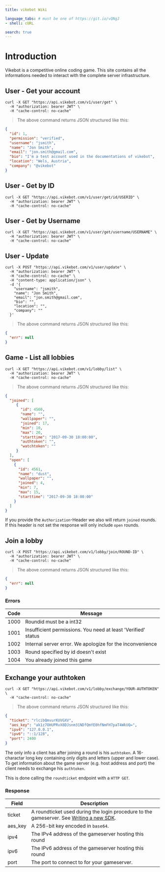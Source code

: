```yaml
---
title: vikebot Wiki

language_tabs: # must be one of https://git.io/vQNgJ
- shell: cURL

search: true
---
```

# Introduction

Vikebot is a competitive online coding game. This site contains all the informations needed to interact with the complete server infrastructure.

## User - Get your account

```shell
curl -X GET "https://api.vikebot.com/v1/user/get" \
  -H "authorization: bearer JWT" \
  -H "cache-control: no-cache"
```

> The above command returns JSON structured like this:

```json
{
  "id": 1,
  "permission": "verified",
  "username": "jsmith",
  "name": "Jon Smith",
  "email": "jon.smith@gmail.com",
  "bio": "I'm a test account used in the documentations of vikebot",
  "location": "Wels, Austria",
  "company": "@vikebot"
}
```

## User - Get by ID

```shell
curl -X GET "https://api.vikebot.com/v1/user/get/id/USERID" \
  -H "authorization: bearer JWT" \
  -H "cache-control: no-cache"
```

## User - Get by Username

```shell
curl -X GET "https://api.vikebot.com/v1/user/get/username/USERNAME" \
  -H "authorization: bearer JWT" \
  -H "cache-control: no-cache"
```

## User - Update

```shell
curl -X POST "https://api.vikebot.com/v1/user/update" \
  -H "authorization: bearer JWT" \
  -H "cache-control: no-cache" \
  -H "content-type: application/json" \
  -d '{
    "username": "jsmith",
    "name": "Jon Smith",
    "email": "jon.smith@gmail.com",
    "bio": "",
    "location": "",
    "company": ""
  }'
```

> The above command returns JSON structured like this:

```json
{
  "err": null
}
```

## Game - List all lobbies

```shell
curl -X GET "https://api.vikebot.com/v1/lobby/list" \
  -H "authorization: bearer JWT" \
  -H "cache-control: no-cache"
```

> The above command returns JSON structured like this:

```json
{
  "joined": [
     {
       "id": 4560,
       "name": "",
       "wallpaper": "",
       "joined": 17,
       "min": 10,
       "max": 20,
       "starttime": "2017-09-30 18:00:00",
       "authtoken": "",
       "watchtoken": ""
     }
  ],
  "open": [
    {
      "id": 4561,
      "name": "dust",
      "wallpaper": "",
      "joined": 4,
      "min": 7,
      "max": 15,
      "starttime": "2017-09-30 18:00:00"
    }
  ]
}
```

<aside class="notice">
  If you provide the <code>Authorization</code>-Header we also will return <code>joined</code> rounds. If this header is not set the response will only include <code>open</code> rounds.
</aside>

## Join a lobby

```shell
curl -X POST "https://api.vikebot.com/v1/lobby/join/ROUND-ID" \
  -H "authorization: bearer JWT" \
  -H "cache-control: no-cache"
```

> The above command returns JSON structured like this:

```json
{
  "err": null
}
```

### Errors

Code | Message
---- | -------
1000 | Roundid must be a int32
1001 | Insufficient permissions. You need at least 'Verified' status
1002 | Internal server error. We apologize for the inconvenience
1003 | Round specified by id doesn't exist
1004 | You already joined this game

## Exchange your authtoken

```shell
curl -X GET "https://api.vikebot.com/v1/lobby/exchange/YOUR-AUTHTOKEN" \
  -H "cache-control: no-cache"
```

> The above command returns JSON structured like this:

```json
{
  "ticket": "rlcibQmvurKUVGXV",
  "aes_key": "ak1z7OHUPRvX8DJsnm31NDfQmYE0hfNmFH7paT4WkUQ=",
  "ipv4": "127.0.0.1",
  "ipv6": "::1/128",
  "port": 2400
}
```

The only info a client has after joining a round is his `authtoken`. A 16-charactar long key containing only digits and letters (upper and lower case). To get information about the game server (e.g. host address and port) the client needs to exchange his `authtoken`.

This is done calling the `roundticket` endpoint with a `HTTP GET`.

### Response

Field | Description
----- | -----------
ticket | A roundticket used during the login procedure to the gameserver. See <a href="">Writing a new SDK</a>.
aes_key | A 256-bit key encoded in `base64`.
ipv4 | The IPv4 address of the gameserver hosting this round
ipv6 | The IPv6 address of the gameserver hosting this round
port | The port to connect to for your gameserver.
